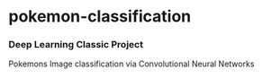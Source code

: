 # pokemon-classification
### Deep Learning Classic Project
Pokemons Image classification via Convolutional Neural Networks
